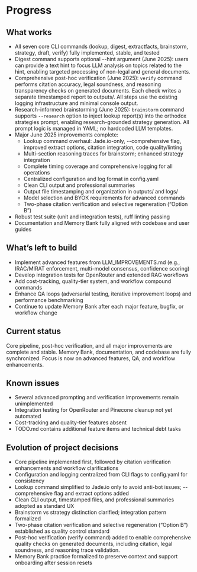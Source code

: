 # Progress

## What works
- All seven core CLI commands (lookup, digest, extractfacts, brainstorm, strategy, draft, verify) fully implemented, stable, and tested
- Digest command supports optional --hint argument (June 2025): users can provide a text hint to focus LLM analysis on topics related to the hint, enabling targeted processing of non-legal and general documents.
- Comprehensive post-hoc verification (June 2025): `verify` command performs citation accuracy, legal soundness, and reasoning transparency checks on generated documents. Each check writes a separate timestamped report to outputs/. All steps use the existing logging infrastructure and minimal console output.
- Research-informed brainstorming (June 2025): `brainstorm` command supports `--research` option to inject lookup report(s) into the orthodox strategies prompt, enabling research-grounded strategy generation. All prompt logic is managed in YAML; no hardcoded LLM templates.
- Major June 2025 improvements complete:
  - Lookup command overhaul: Jade.io-only, --comprehensive flag, improved extract options, citation integration, code quality/linting
  - Multi-section reasoning traces for brainstorm; enhanced strategy integration
  - Complete timing coverage and comprehensive logging for all operations
  - Centralized configuration and log format in config.yaml
  - Clean CLI output and professional summaries
  - Output file timestamping and organization in outputs/ and logs/
  - Model selection and BYOK requirements for advanced commands
  - Two-phase citation verification and selective regeneration (“Option B”)
- Robust test suite (unit and integration tests), ruff linting passing
- Documentation and Memory Bank fully aligned with codebase and user guides

## What’s left to build
- Implement advanced features from LLM_IMPROVEMENTS.md (e.g., IRAC/MIRAT enforcement, multi-model consensus, confidence scoring)
- Develop integration tests for OpenRouter and extended RAG workflows
- Add cost-tracking, quality-tier system, and workflow compound commands
- Enhance QA loops (adversarial testing, iterative improvement loops) and performance benchmarking
- Continue to update Memory Bank after each major feature, bugfix, or workflow change

## Current status
Core pipeline, post-hoc verification, and all major improvements are complete and stable. Memory Bank, documentation, and codebase are fully synchronized. Focus is now on advanced features, QA, and workflow enhancements.

## Known issues
- Several advanced prompting and verification improvements remain unimplemented
- Integration testing for OpenRouter and Pinecone cleanup not yet automated
- Cost-tracking and quality-tier features absent
- TODO.md contains additional feature items and technical debt tasks

## Evolution of project decisions
- Core pipeline implemented first, followed by citation verification enhancements and workflow clarifications
- Configuration and logging centralized from CLI flags to config.yaml for consistency
- Lookup command simplified to Jade.io only to avoid anti-bot issues; --comprehensive flag and extract options added
- Clean CLI output, timestamped files, and professional summaries adopted as standard UX
- Brainstorm vs strategy distinction clarified; integration pattern formalized
- Two-phase citation verification and selective regeneration (“Option B”) established as quality control standard
- Post-hoc verification (verify command) added to enable comprehensive quality checks on generated documents, including citation, legal soundness, and reasoning trace validation.
- Memory Bank practice formalized to preserve context and support onboarding after session resets
